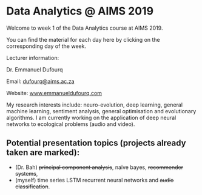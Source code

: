 # Data Analytics @ AIMS 2019

Welcome to week 1 of the Data Analytics course at AIMS 2019.

You can find the material for each day here by clicking on the corresponding day of the week.

Lecturer information:

Dr. Emmanuel Dufourq

Email: dufourq@aims.ac.za

Website: www.emmanueldufourq.com

My research interests include: neuro-evolution, deep learning, general machine learning, sentiment analysis, general optimisation and evolutionary algorithms. I am currently working on the application of deep neural networks to ecological problems (audio and video).

## Potential presentation topics (projects already taken are marked):

* (Dr. Bah) ~~principal component analysis~~, naïve bayes, ~~recommender systems~~, 
* (myself) time series LSTM recurrent neural networks and ~~audio classification~~. 
